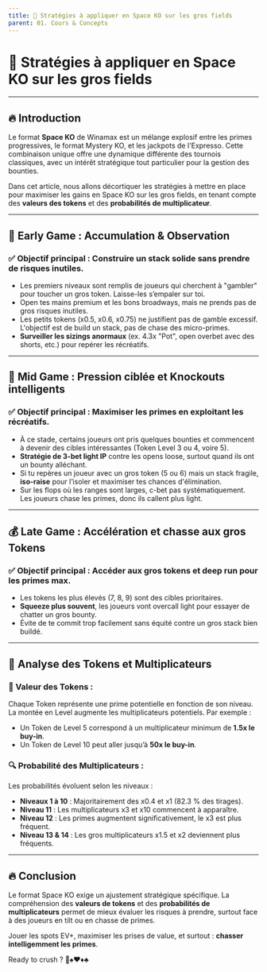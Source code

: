 ```yaml
---
title: 🚀 Stratégies à appliquer en Space KO sur les gros fields
parent: 01. Cours & Concepts
---
```


# 🚀 Stratégies à appliquer en Space KO sur les gros fields

---

## 🔥 Introduction

Le format **Space KO** de Winamax est un mélange explosif entre les primes progressives, le format Mystery KO, et les jackpots de l'Expresso. Cette combinaison unique offre une dynamique différente des tournois classiques, avec un intérêt stratégique tout particulier pour la gestion des bounties.

Dans cet article, nous allons décortiquer les stratégies à mettre en place pour maximiser les gains en Space KO sur les gros fields, en tenant compte des **valeurs des tokens** et des **probabilités de multiplicateur**.  

---

## 🎯 Early Game : Accumulation & Observation

### ✅ Objectif principal : Construire un stack solide sans prendre de risques inutiles.

- Les premiers niveaux sont remplis de joueurs qui cherchent à "gambler" pour toucher un gros token. Laisse-les s’empaler sur toi.
- Open tes mains premium et les bons broadways, mais ne prends pas de gros risques inutiles.  
- Les petits tokens (x0.5, x0.6, x0.75) ne justifient pas de gamble excessif. L'objectif est de build un stack, pas de chase des micro-primes.
- **Surveiller les sizings anormaux** (ex. 4.3x "Pot", open overbet avec des shorts, etc.) pour repérer les récréatifs.

---

## 🚀 Mid Game : Pression ciblée et Knockouts intelligents

### ✅ Objectif principal : Maximiser les primes en exploitant les récréatifs.

- À ce stade, certains joueurs ont pris quelques bounties et commencent à devenir des cibles intéressantes (Token Level 3 ou 4, voire 5).
- **Stratégie de 3-bet light IP** contre les opens loose, surtout quand ils ont un bounty alléchant.
- Si tu repères un joueur avec un gros token (5 ou 6) mais un stack fragile, **iso-raise** pour l’isoler et maximiser tes chances d'élimination.
- Sur les flops où les ranges sont larges, c-bet pas systématiquement. Les joueurs chase les primes, donc ils callent plus light.

---

## 💰 Late Game : Accélération et chasse aux gros Tokens

### ✅ Objectif principal : Accéder aux gros tokens et deep run pour les primes max.

- Les tokens les plus élevés (7, 8, 9) sont des cibles prioritaires.
- **Squeeze plus souvent**, les joueurs vont overcall light pour essayer de chatter un gros bounty.
- Évite de te commit trop facilement sans équité contre un gros stack bien buildé.

---

## 🌌 Analyse des Tokens et Multiplicateurs

### 🎯 Valeur des Tokens :

Chaque Token représente une prime potentielle en fonction de son niveau. La montée en Level augmente les multiplicateurs potentiels. Par exemple :

- Un Token de Level 5 correspond à un multiplicateur minimum de **1.5x le buy-in**.
- Un Token de Level 10 peut aller jusqu’à **50x le buy-in**.

### 🔍 Probabilité des Multiplicateurs :

Les probabilités évoluent selon les niveaux :

- **Niveaux 1 à 10** : Majoritairement des x0.4 et x1 (82.3 % des tirages).
- **Niveau 11** : Les multiplicateurs x3 et x10 commencent à apparaître.
- **Niveau 12** : Les primes augmentent significativement, le x3 est plus fréquent.
- **Niveau 13 & 14** : Les gros multiplicateurs x1.5 et x2 deviennent plus fréquents.

---

## 🔥 Conclusion

Le format Space KO exige un ajustement stratégique spécifique. La compréhension des **valeurs de tokens** et des **probabilités de multiplicateurs** permet de mieux évaluer les risques à prendre, surtout face à des joueurs en tilt ou en chasse de primes.

Jouer les spots EV+, maximiser les prises de value, et surtout : **chasser intelligemment les primes**.

Ready to crush ? 🚀♠️♥️♦️♣️
